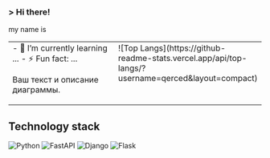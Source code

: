 ### > Hi there!

 my name is



<!--
**Qerced/Qerced** is a ✨ _special_ ✨ repository because its `README.md` (this file) appears on your GitHub profile.

Here are some ideas to get you started:

- 🔭 I’m currently working on ...

- 👯 I’m looking to collaborate on ...
- 🤔 I’m looking for help with ...
- 💬 Ask me about ...
- 📫 How to reach me: ...
- 😄 Pronouns: ...

-->
<table>
  <tr>
    <td valign="top" width="50%">
      - 🌱 I’m currently learning ...
      - ⚡ Fun fact: ...
      <p>Ваш текст и описание диаграммы.</p>
    </td>
    <td valign="top" width="50%">
      <!-- Диаграмма здесь -->
      <!--<img src="ссылка_на_изображение_диаграммы.png" alt="Диаграмма"> -->
     ![Top Langs](https://github-readme-stats.vercel.app/api/top-langs/?username=qerced&layout=compact)
    </td>
  </tr>
</table>


## Technology stack
![Python](https://img.shields.io/badge/Python-3776AB?style=for-the-badge&logo=python&logoColor=white)
![FastAPI](https://img.shields.io/badge/FastAPI-005571?style=for-the-badge&logo=fastapi)
![Django](https://img.shields.io/badge/django-%23092E20.svg?style=for-the-badge&logo=django&logoColor=white)
![Flask](https://img.shields.io/badge/flask-%23000.svg?style=for-the-badge&logo=flask&logoColor=white)
